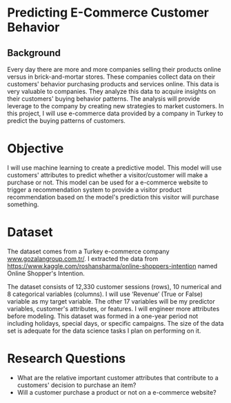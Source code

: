 # Predicting E-Commerce Customer Behavior

## Background 
Every day there are more and more companies selling their products online versus in brick-and-mortar stores.  These companies collect data on their customers' behavior purchasing products and services online.  This data is very valuable to companies.  They analyze this data to acquire insights on their customers' buying behavior patterns.  The analysis will provide leverage to the company by creating new strategies to market customers.  In this project, I will use e-commerce data provided by a company in Turkey to predict the buying patterns of customers.  

# Objective
I will use machine learning to create a predictive model.  This model will use customers' attributes to predict whether a visitor/customer will make a purchase or not.  This model can be used for a e-commerce website to trigger a recommendation system to provide a visitor product recommendation based on the model's prediction this visitor will purchase something.

# Dataset
The dataset comes from a Turkey e-commerce company www.gozalangroup.com.tr/.  I extracted the data from https://www.kaggle.com/roshansharma/online-shoppers-intention named Online Shopper's Intention.

The dataset consists of 12,330 customer sessions (rows), 10 numerical and 8 categorical variables (columns). I will use ‘Revenue’ (True or False) variable as my target variable. The other 17 variables will be my predictor variables, customer's attributes, or features. I will engineer more attributes before modeling. This dataset was formed in a one-year period not including holidays, special days, or specific campaigns. The size of the data set is adequate for the data science tasks I plan on performing on it.

# Research Questions
- What are the relative important customer attributes that contribute to a customers' decision to purchase an item?
- Will a customer purchase a product or not on a e-commerce website?

#




